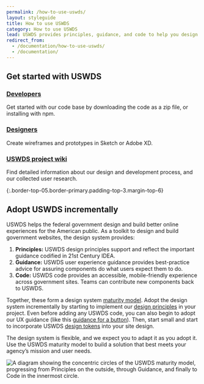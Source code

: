 ```yaml
---
permalink: /how-to-use-uswds/
layout: styleguide
title: How to use USWDS
category: How to use USWDS
lead: USWDS provides principles, guidance, and code to help you design and build accessible, mobile-friendly government websites and digital services.
redirect_from:
  - /documentation/how-to-use-uswds/
  - /documentation/
---
```


## Get started with USWDS

<div class="grid-row grid-gap flex-align-stretch margin-top-4">
  <div class="tablet:grid-col display-flex flex-align-stretch">
    <div class="site-docs-card-link">
      <h3 class="font-lang-lg margin-0">
        <a href="{{ site.baseurl }}/getting-started/developers/" class="text-no-underline text-primary hover:text-underline block-link">Developers</a>
      </h3>
      <p class="margin-top-1">Get started with our code base by downloading the code as a zip file, or installing with npm.</p>
    </div>
  </div>
  <div class="margin-top-2 tablet:margin-top-0 tablet:grid-col display-flex flex-align-stretch">
    <div class="site-docs-card-link">
      <h3 class="font-lang-lg margin-0">
        <a href="{{ site.baseurl }}/getting-started/designers/" class="text-no-underline text-primary hover:text-underline block-link">Designers</a>
      </h3>
      <p class="margin-top-1">Create wireframes and prototypes in Sketch or Adobe XD.</p>
    </div>
  </div>
  <div class="tablet:grid-col margin-top-2 tablet:margin-top-0 display-flex flex-align-stretch">
    <div class="site-docs-card-link">
      <h3 class="font-lang-lg margin-0">
        <a href="https://github.com/uswds/uswds/wiki" class="block-link text-no-underline text-primary hover:text-underline">USWDS project wiki</a>
      </h3>
      <p class="margin-top-1">Find detailed information about our design and development process, and our collected user research.</p>
    </div>
  </div>
</div>

{:.border-top-05.border-primary.padding-top-3.margin-top-6}

## Adopt USWDS incrementally

<div class="">
  <div class="grid-row">
    <div class="tablet:grid-col-7">
      <div class="">
        <p>USWDS helps the federal government design and build better online experiences for the American public. As a toolkit to design and build government websites, the design system provides:</p>
        <ol>
          <li><strong>Principles:</strong> USWDS design principles support and reflect the important guidance codified in 21st Century IDEA.</li>
          <li><strong>Guidance:</strong> USWDS user experience guidance provides best-practice advice for assuring components do what users expect them to do.</li>
          <li><strong>Code:</strong> USWDS code provides an accessible, mobile-friendly experience across government sites. Teams can contribute new components back to USWDS.</li>
        </ol>
        <p>Together, these form a design system <a href="{{ site.baseurl }}/maturity-model">maturity model</a>. Adopt the design system incrementally by starting to implement our <a href="{{ site.baseurl }}/design-principles">design principles</a> in your project. Even before adding any USWDS code, you can also begin to adopt our UX guidance (like this <a href="{{ site.baseurl }}/components/button/#accordion-bordered-docs">guidance for a button</a>). Then, start small and start to incorporate USWDS <a href="{{ site.baseurl }}/design-tokens">design tokens</a> into your site design.</p>
        <p>The design system is flexible, and we expect you to adapt it as you adopt it. Use the USWDS maturity model to build a solution that best meets your agency’s mission and user needs.</p>
      </div>
    </div>
    <div class="tablet:grid-col-5">
      <div class="padding-2 tablet:padding-left-4">
        <img src="{{ site.baseurl }}/img/maturity-model.svg" role="img" alt="A diagram showing the concentric circles of the USWDS maturity model, progressing from Principles on the outside, through Guidance, and finally to Code in the innermost circle.">
      </div>
    </div>

  </div>
</div>
